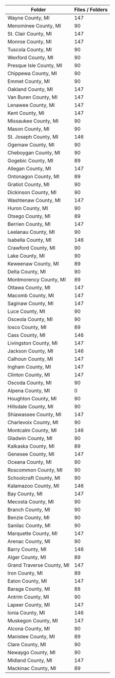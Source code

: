 | Folder                    |   Files / Folders |
|---------------------------|-------------------|
| Wayne County, MI          |               147 |
| Menominee County, MI      |                90 |
| St. Clair County, MI      |               147 |
| Monroe County, MI         |               147 |
| Tuscola County, MI        |                90 |
| Wexford County, MI        |                90 |
| Presque Isle County, MI   |                90 |
| Chippewa County, MI       |                90 |
| Emmet County, MI          |                90 |
| Oakland County, MI        |               147 |
| Van Buren County, MI      |               147 |
| Lenawee County, MI        |               147 |
| Kent County, MI           |               147 |
| Missaukee County, MI      |                90 |
| Mason County, MI          |                90 |
| St. Joseph County, MI     |               146 |
| Ogemaw County, MI         |                90 |
| Cheboygan County, MI      |                90 |
| Gogebic County, MI        |                89 |
| Allegan County, MI        |               147 |
| Ontonagon County, MI      |                89 |
| Gratiot County, MI        |                90 |
| Dickinson County, MI      |                90 |
| Washtenaw County, MI      |               147 |
| Huron County, MI          |                90 |
| Otsego County, MI         |                89 |
| Berrien County, MI        |               147 |
| Leelanau County, MI       |                90 |
| Isabella County, MI       |               146 |
| Crawford County, MI       |                90 |
| Lake County, MI           |                90 |
| Keweenaw County, MI       |                89 |
| Delta County, MI          |                90 |
| Montmorency County, MI    |                89 |
| Ottawa County, MI         |               147 |
| Macomb County, MI         |               147 |
| Saginaw County, MI        |               147 |
| Luce County, MI           |                90 |
| Osceola County, MI        |                90 |
| Iosco County, MI          |                89 |
| Cass County, MI           |               146 |
| Livingston County, MI     |               147 |
| Jackson County, MI        |               146 |
| Calhoun County, MI        |               147 |
| Ingham County, MI         |               147 |
| Clinton County, MI        |               147 |
| Oscoda County, MI         |                90 |
| Alpena County, MI         |                 0 |
| Houghton County, MI       |                90 |
| Hillsdale County, MI      |                90 |
| Shiawassee County, MI     |               147 |
| Charlevoix County, MI     |                90 |
| Montcalm County, MI       |               146 |
| Gladwin County, MI        |                90 |
| Kalkaska County, MI       |                89 |
| Genesee County, MI        |               147 |
| Oceana County, MI         |                90 |
| Roscommon County, MI      |                90 |
| Schoolcraft County, MI    |                90 |
| Kalamazoo County, MI      |               146 |
| Bay County, MI            |               147 |
| Mecosta County, MI        |                90 |
| Branch County, MI         |                90 |
| Benzie County, MI         |                90 |
| Sanilac County, MI        |                90 |
| Marquette County, MI      |               147 |
| Arenac County, MI         |                90 |
| Barry County, MI          |               146 |
| Alger County, MI          |                89 |
| Grand Traverse County, MI |               147 |
| Iron County, MI           |                89 |
| Eaton County, MI          |               147 |
| Baraga County, MI         |                88 |
| Antrim County, MI         |                90 |
| Lapeer County, MI         |               147 |
| Ionia County, MI          |               146 |
| Muskegon County, MI       |               147 |
| Alcona County, MI         |                90 |
| Manistee County, MI       |                89 |
| Clare County, MI          |                90 |
| Newaygo County, MI        |                90 |
| Midland County, MI        |               147 |
| Mackinac County, MI       |                89 |
